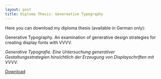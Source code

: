 ```yaml
---
layout: post
title: Diploma Thesis: Genereative Typography
---
```


Here you can download my diploma thesis (available in German only): 

Generative Typography.
An examination of generative design strategies for creating display fonts with VVVV.

*Generative Typografie.
Eine Untersuchung generativer Gestaltungsstrategien hinsichtlich der Erzeugung von Displayschriften mit VVVV.*

[Download](https://psteinweber.github.io/images/generative-typografie-steinweber.pdf)
      
